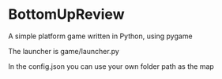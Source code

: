 # BottomUpReview
A simple platform game written in Python, using pygame

The launcher is game/launcher.py

In the config.json you can use your own folder path as the map